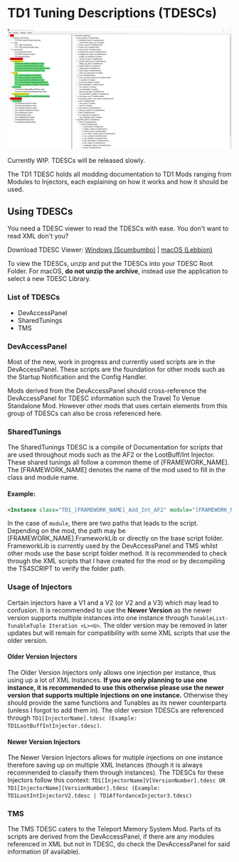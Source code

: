 # TD1 Tuning Descriptions (TDESCs)

![TD1 TDESC Info Picture](https://github.com/TwelfthDoctor1/TD1-TS4-Scriptology/blob/main/repo_images/TD1%20TDESC%20Picture.png)

Currently WIP. TDESCs will be released slowly.

The TD1 TDESC holds all modding documentation to TD1 Mods ranging from Modules to Injectors, each explaining on how it works and how it should be used.

## Using TDESCs

You need a TDESC viewer to read the TDESCs with ease. You don't want to read XML don't you?

Download TDESC Viewer: [Windows (Scumbumbo)](https://modthesims.info/d/618199/ts4-tuning-description-browser-windows-only.html) | [macOS (Lebbion)](https://modthesims.info/d/649060/tuning-description-browser-for-macos.html)

To view the TDESCs, unzip and put the TDESCs into your TDESC Root Folder. For macOS, **do not unzip the archive**, instead use the application to select a new TDESC Library.

### List of TDESCs

* DevAccessPanel
* SharedTunings
* TMS

### DevAccessPanel

Most of the new, work in progress and currently used scripts are in the DevAccessPanel. These scripts are the foundation for other mods such as the Startup Notification and the Config Handler.

Mods derived from the DevAccessPanel should cross-reference the DevAccessPanel for TDESC information such the Travel To Venue Standalone Mod. However other mods that uses certain elements from this group of TDESCs can also be cross referenced here.

### SharedTunings

The SharedTunings TDESC is a compile of Documentation for scripts that are used throughout mods such as the AF2 or the LootBuff/Int Injector. These shared tunings all follow a common theme of [FRAMEWORK_NAME]. The [FRAMEWORK_NAME] denotes the name of the mod used to fill in the class and module name.

#### Example:

```xml
<Instance class="TD1_[FRAMEWORK_NAME]_Add_Int_AF2" module="[FRAMEWORK_NAME].FrameworkLib.TD1_[FRAMEWORK_NAME]_Add_Int_AF2 OR TD1_[FRAMEWORK_NAME]_Add_Int_AF2" />
```

In the case of `module`, there are two paths that leads to the script. Depending on the mod, the path may be [FRAMEWORK_NAME].FrameworkLib or directly on the base script folder. FrameworkLib is currently used by the DevAccessPanel and TMS whilst other mods use the base script folder method. It is recommended to check through the XML scripts that I have created for the mod or by decompiling the TS4SCRIPT to verify the folder path.

### Usage of Injectors

Certain injectors have a V1 and a V2 (or V2 and a V3) which may lead to confusion. It is recommended to use the **Newer Version** as the newer version supports multiple instances into one instance through `TunableList-TunableTuple Iteration <L><U>`. The older version may be removed in later updates but will remain for compatibility with some XML scripts that use the older version.

#### Older Version Injectors

The Older Version Injectors only allows one injection per instance, thus using up a lot of XML Instances. **If you are only planning to use one instance, it is recommended to use this otherwise please use the newer version that supports multiple injections on one instance.** Otherwise they should provide the same functions and Tunables as its newer counterparts (unless I forgot to add them in). The older version TDESCs are referenced through `TD1[InjectorName].tdesc (Example: TD1LootBuffIntInjector.tdesc)`.

#### Newer Version Injectors

The Newer Version Injectors allows for mutiple injections on one instance therefore saving up on multiple XML Instances (though it is always recommended to classify them through instances). The TDESCs for these Injectors follow this context: `TD1[InjectorName]V[VersionNumber].tdesc OR TD1[InjectorName][VersionNumber].tdesc (Example: TD1LootIntInjectorV2.tdesc | TD1AffordanceInjector3.tdesc)`

### TMS

The TMS TDESC caters to the Teleport Memory System Mod. Parts of its scripts are derived from the DevAccessPanel, if there are any modules referenced in XML but not in TDESC, do check the DevAccessPanel for said information (if available).
